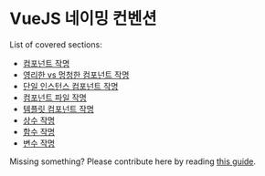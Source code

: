 # VueJS 네이밍 컨벤션
List of covered sections:
* [컴포넌트 작명](../vuejs/components-naming.md)
* [영리한 vs 멍청한 컴포넌트 작명](../vuejs/smart-dumb-naming.md)
* [단일 인스턴스 컴포넌트 작명](../vuejs/single-instance-components.md)
* [컴포넌트 파일 작명](../vuejs/components-files-naming.md)
* [템플릿 컴포넌트 작명](../vuejs/templates-components-naming.md)
* [상수 작명](../vuejs/constants-naming.md)
* [함수 작명](../vuejs/method-naming.md)
* [변수 작명](../vuejs/variable-naming.md)

Missing something? Please contribute here by reading [this guide](../docs/CONTRIBUTING.md).
